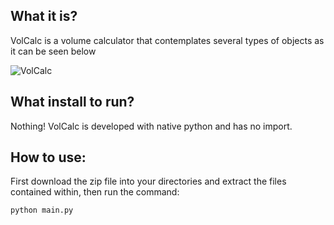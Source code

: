 
## What it is?

VolCalc is a volume calculator that contemplates several types of objects as it can be seen below

![VolCalc](https://imgur.com/a/dBLAykA)

## What install to run?
Nothing! VolCalc is developed with native python and has no import.

## How to use: 

First download the zip file into your directories and extract the files contained within, then run the command:

```
python main.py
```



